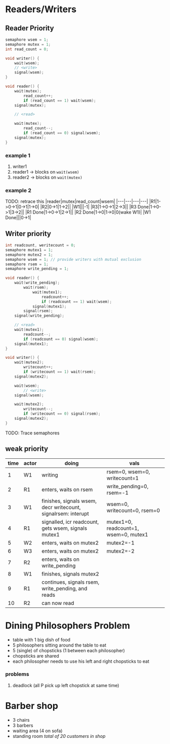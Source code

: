 # Readers/Writers
## Reader Priority
```c
semaphore wsem = 1;
semaphore mutex = 1;
int read_count = 0;

void writer() {
	wait(wsem);
	// <write>
	signal(wsem);
}

void reader() {
	wait(mutex);
		read_count++;
		if (read_count == 1) wait(wsem);
	signal(mutex);

	// <read>

	wait(mutex);
		read_count--;
		if (read_count == 0) signal(wsem);
	signal(mutex);
}
```

### example 1
1) writer1
2) reader1 -> blocks on `wait(wsem)`
3) reader2 -> blocks on `wait(mutex)`

### example 2
TODO: retrace this
|reader|mutex|read_count|wsem|
|---|---|---|---|
|R1|1->0->1|0->1|1->0|
|R2|0->1|1->2||
|W1|||-1|
|R3|1->0->1|2->3||
|R3 Done|1->0->1|3->2||
|R1 Done|1->0->1|2->1||
|R2 Done|1->0|1->0|0(wake W1)|
|W1 Done|||0->1|

## Writer priority
```c
int readcount, weritecount = 0;
semaphore mutex1 = 1;
semaphore mutex2 = 1;
semaphore wsem = 1; // provide writers with mutual exclusion
semaphore rsem = 1;
semaphore write_pending = 1;

void reader() {
	wait(write_pending);
		wait(rsem);
			wait(mutex1);
				readcount++;
				if (readcount == 1) wait(wsem);
			signal(mutex1);
		signal(rsem);
	signal(write_pending);

	// <read>
	wait(mutex1);
		readcount--;
		if (readcount == 0) signal(wsem);
	signal(mutex1);
}

void writer() {
	wait(mutex2);
		writecount++;
		if (writecount == 1) wait(rsem);
	signal(mutex2);

	wait(wsem);
		// <write>
	signal(wsem);

	wait(mutex2);
		writecount--;
		if (writecount == 0) signal(rsem);
	signal(mutex2);
}
```

TODO: Trace semaphores

## weak priority
|time|actor|doing|vals|
|---|---|---|---|
|1|W1|writing|rsem=0, wsem=0, writecount=1|
|2|R1|enters, waits on rsem|write_pending=0, rsem=-1|
|3|W1|finishes, signals wsem, decr writecount, signalrsem: interupt|wsem=0, writecount=0, rsem=0|
|4|R1|signalled, icr readcount, gets wsem, signals mutex1|mutex1=0, readcount=1, wsem=0, mutex1|
|5|W2|enters, waits on mutex2|mutex2=-1|
|6|W3|enters, waits on mutex2|mutex2=-2|
|7|R2|enters, waits on write_pending||
|8|W1|finishes, signals mutex2||
|9|R1|continues, signals rsem, write_pending, and reads||
|10|R2|can now read||


# Dining Philosophers Problem
- table with 1 big dish of food
- 5 philosophers sitting around the table to eat
- 5 (single) of chopsticks (1 between each philosopher)
- chopsticks are shared
- each philosopher needs to use his left and right chopsticks to eat
### problems
1) deadlock (all P pick up left chopstick at same time)

# Barber shop
- 3 chairs
- 3 barbers
- waiting area (4 on sofa)
- standing room
*total of 20 customers in shop*
